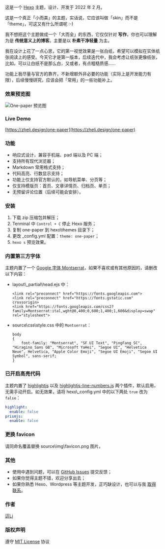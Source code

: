 这是一个 [Hexo](https://hexo.io/) 主题，设计、开发于 2022 年 2 月。

这是一个真正「小而美」的主题，实话说，它应该叫做「skin」而不是「theme」，可这又有什么所谓呢 :-)

我不想把这个主题做成一个「大而全」的东西，它仅仅针对 **写作**，你也可以理解为是 **传统意义上的博客**。主要是以 **朴素干净轻量** 为主。

我在设计上花了一点心思，它的第一视觉效果是一张白纸，希望可以模拟在实体纸张阅读上的感受。今天它才是第一版本，后续迭代中，我会考虑让纸张更像纸张，比如，可以让白纸不是那么白，又或者，有点粗糙质感……

功能上我尽量与官方的靠齐，不新增额外非必要的功能（实际上是开发能力有限），后续慢慢研究，应该会把「常用」的一些功能补上。



### 效果预览图

![One-paper 预览图](https://raw.githubusercontent.com/zheli-design/hexo-theme-one-paper/main/source/img/one-paper-screenshot.jpg)



### Live Demo

[https://zheli.design/one-paper](https://zheli.design/one-paper)



### 功能

-   响应式设计，兼容手机端、pad 端以及 PC 端；
-   支持所有现代浏览器；
-   Markdown 常用格式支持；
-   代码高亮、行数显示支持；
-   功能上仅支持官方默认的，如导航菜单、分页等；
-   仅支持模版页：首页、文章详情页、归档页、单页；
-   无预留评论位置（后续可能会安排）。



### 安装

1.   下载 zip 压缩包并解压；
2.   Terminal 中 `Control + C` 停止 Hexo 服务；
3.   复制 one-paper 到 hexo\themes 目录下；
4.   更改 _config.yml 配置：`theme: one-paper`；
5.   `hexo s` 预览效果。



### 内置第三方字体

主题内置了一个 [Google 字体 Montserrat](https://fonts.google.com/specimen/Montserrat)，如果不喜欢或有其他原因的，请删改以下内容：

-   layout\\_partial\head.ejs 中：

    ```
    <link rel="preconnect" href="https://fonts.googleapis.com">
    <link rel="preconnect" href="https://fonts.gstatic.com" crossorigin>
    <link href="https://fonts.googleapis.com/css2?family=Montserrat:ital,wght@0,400;0,600;1,400;1,600&display=swap" rel="stylesheet">
    ```

-   source\css\style.css 中的 `Montserrat`：

    ```
    body
    {
        font-family: "Montserrat", "SF UI Text", "PingFang SC", "Hiragino Sans GB", "Microsoft YaHei", "Segoe UI", "Helvetica Neue", Helvetica, "Apple Color Emoji", "Segoe UI Emoji", "Segoe UI Symbol", sans-serif;
    }
    ```



### 已开启高亮代码

主题内置了 [highlightjs](https://highlightjs.org/) 以及 [highlightjs-line-numbers.js](https://github.com/wcoder/highlightjs-line-numbers.js) 两个插件，默认启用，无需手动开启。如无效果，请将 hexo\\_config.yml 中的以下两处 `true` 改为 `false`：

```yml
highlight:
  enable: false
prismjs:
  enable: false
```



### 更换 favicon

请同命名覆盖替换 source\img\favicon.png 图片。



### 其他

-   使用中遇到问题，可以在 [GitHub Issues](https://github.com/zheli-design/hexo-theme-one-paper/issues) 提交反馈；
-   如果你觉得主题不错，欢迎分享出去；
-   如果你熟悉 Hexo、Wordpress 等主题开发，正巧缺设计，也可以与我 [取得联系](https://zheli.design/contact.html)。



### 作者

[這Li](https://zheli.design/)



### 版权声明

遵守 [MIT License](https://zh.wikipedia.org/wiki/MIT許可證) 协议
